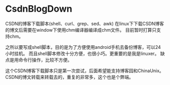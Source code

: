 # CsdnBlogDown
CSDN的博客下载脚本(shell、curl、grep、sed、awk)
在linux下下载CSDN博客的博文后需要在window下使用chm编译器编译成chm文件。
目前暂时打算只支持chm。

之所以要写成shell脚本，目的是为了方便使用android手机去备份博客，可以24小时挂机。
而且shell脚本修改十分方便，也很小巧。更重要的是我是linuxer。
缺点是用命令行操作，比较不方便。

这个CSDN博客下载脚本只是第一次尝试，后面希望能支持博客园和ChinaUnix。
CSDN的博文转载来转载去的，重复的非常多，这个也是个弊端。

